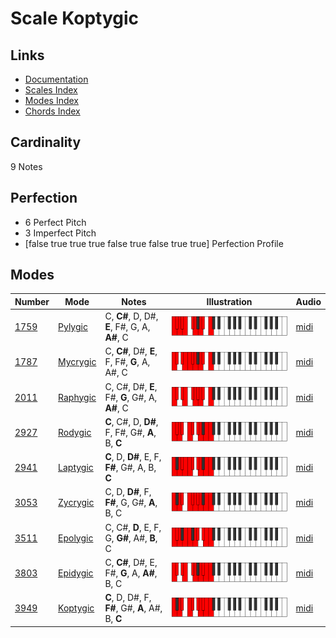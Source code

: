 # Scale Koptygic

## Links

- [Documentation](README.md)
- [Scales Index](Scales.md)
- [Modes Index](Modes.md)
- [Chords Index](Chords.md)

## Cardinality

9 Notes

## Perfection

- 6 Perfect Pitch
- 3 Imperfect Pitch
- [false true true true false true false true true] Perfection Profile

## Modes

| Number | Mode | Notes | Illustration | Audio |
|--------|------|-------|--------------|-------|
| [1759](https://ianring.com/musictheory/scales/1759) | [Pylygic](ModePylygic.md) | C, **C#**, D, D#, **E**, F#, G, A, **A#**, C | ![CNaturalPylygic](ModeCNaturalPylygic.png) | [midi](https://github.com/edipermadi/music/blob/main/docs/ModeCNaturalPylygic.mid?raw=true) | 
| [1787](https://ianring.com/musictheory/scales/1787) | [Mycrygic](ModeMycrygic.md) | C, **C#**, D#, **E**, F, F#, **G**, A, A#, C | ![CNaturalMycrygic](ModeCNaturalMycrygic.png) | [midi](https://github.com/edipermadi/music/blob/main/docs/ModeCNaturalMycrygic.mid?raw=true) | 
| [2011](https://ianring.com/musictheory/scales/2011) | [Raphygic](ModeRaphygic.md) | C, C#, D#, **E**, F#, **G**, G#, A, **A#**, C | ![CNaturalRaphygic](ModeCNaturalRaphygic.png) | [midi](https://github.com/edipermadi/music/blob/main/docs/ModeCNaturalRaphygic.mid?raw=true) | 
| [2927](https://ianring.com/musictheory/scales/2927) | [Rodygic](ModeRodygic.md) | **C**, C#, D, **D#**, F, F#, G#, **A**, B, **C** | ![CNaturalRodygic](ModeCNaturalRodygic.png) | [midi](https://github.com/edipermadi/music/blob/main/docs/ModeCNaturalRodygic.mid?raw=true) | 
| [2941](https://ianring.com/musictheory/scales/2941) | [Laptygic](ModeLaptygic.md) | **C**, D, **D#**, E, F, **F#**, G#, A, B, **C** | ![CNaturalLaptygic](ModeCNaturalLaptygic.png) | [midi](https://github.com/edipermadi/music/blob/main/docs/ModeCNaturalLaptygic.mid?raw=true) | 
| [3053](https://ianring.com/musictheory/scales/3053) | [Zycrygic](ModeZycrygic.md) | C, D, **D#**, F, **F#**, G, G#, **A**, B, C | ![CNaturalZycrygic](ModeCNaturalZycrygic.png) | [midi](https://github.com/edipermadi/music/blob/main/docs/ModeCNaturalZycrygic.mid?raw=true) | 
| [3511](https://ianring.com/musictheory/scales/3511) | [Epolygic](ModeEpolygic.md) | C, C#, **D**, E, F, G, **G#**, A#, **B**, C | ![CNaturalEpolygic](ModeCNaturalEpolygic.png) | [midi](https://github.com/edipermadi/music/blob/main/docs/ModeCNaturalEpolygic.mid?raw=true) | 
| [3803](https://ianring.com/musictheory/scales/3803) | [Epidygic](ModeEpidygic.md) | C, **C#**, D#, E, F#, **G**, A, **A#**, B, C | ![CNaturalEpidygic](ModeCNaturalEpidygic.png) | [midi](https://github.com/edipermadi/music/blob/main/docs/ModeCNaturalEpidygic.mid?raw=true) | 
| [3949](https://ianring.com/musictheory/scales/3949) | [Koptygic](ModeKoptygic.md) | **C**, D, D#, F, **F#**, G#, **A**, A#, B, **C** | ![CNaturalKoptygic](ModeCNaturalKoptygic.png) | [midi](https://github.com/edipermadi/music/blob/main/docs/ModeCNaturalKoptygic.mid?raw=true) | 
